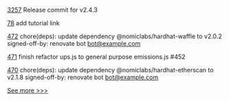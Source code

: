 
[3257](https://github.com/hyperledger/fabric/pull/3257) Release commit for v2.4.3

[78](https://github.com/hyperledger-labs/yui-ibc-solidity/pull/78) add tutorial link

[472](https://github.com/hyperledger-labs/blockchain-carbon-accounting/pull/472) chore(deps): update dependency @nomiclabs/hardhat-waffle to v2.0.2 signed-off-by: renovate bot <bot@example.com>

[471](https://github.com/hyperledger-labs/blockchain-carbon-accounting/pull/471) finish refactor ups.js to general purpose emissions.js #452

[470](https://github.com/hyperledger-labs/blockchain-carbon-accounting/pull/470) chore(deps): update dependency @nomiclabs/hardhat-etherscan to v2.1.8 signed-off-by: renovate bot <bot@example.com>


[See more >>>](https://start-here.hyperledger.org/pull-requests)
